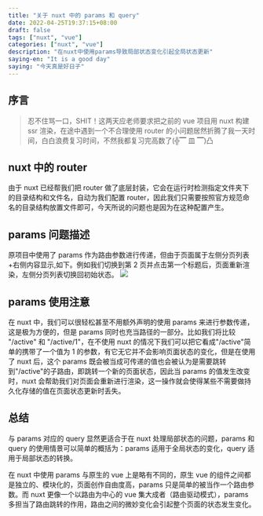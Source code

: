 ```yaml
---
title: "关于 nuxt 中的 params 和 query"
date: 2022-04-25T19:37:15+08:00
draft: false
tags: ["nuxt", "vue"]
categories: ["nuxt", "vue"]
description: "在nuxt中使用params导致局部状态变化引起全局状态更新"
saying-en: "It is a good day"
saying: "今天真是好日子"
---
```


## 序言

> 忍不住骂一口，SHIT！这两天应老师要求把之前的 vue 项目用 nuxt 构建 ssr 渲染，在途中遇到一个不合理使用 router 的小问题居然折腾了我一天时间，白白浪费复习时间，不然我都复习完高数了(╬▔ 皿 ▔)凸

## nuxt 中的 router

由于 nuxt 已经帮我们把 router 做了底层封装，它会在运行时检测指定文件夹下的目录结构和文件名，自动为我们配置 router，因此我们只需要按照官方规范命名的目录结构放置文件即可，今天所说的问题也是因为在这种配置产生。

## params 问题描述

原项目中使用了 params 作为路由参数进行传递，但由于页面属于左侧分页列表+右侧内容显示,如下。例如我们切换到第 2 页并点击第一个标题后，页面重新渲染，左侧分页列表切换回初始状态。
![](/images/issue_nuxt_01.png)

## params 使用注意

在 nuxt 中，我们可以很轻松甚至不用额外声明的使用 params 来进行参数传递，这是极为方便的，但是 params 同时也充当路径的一部分。比如我们将比较 "/active" 和 "/active/1"，在不使用 nuxt 的情况下我们可以把它看成"/active"简单的携带了一个值为 1 的参数，有它无它并不会影响页面状态的变化，但是在使用了 nuxt 后，这个 params 既会被当成可传递的值也会被认为是需要跳转到"/active"的子路由，即跳转一个新的页面状态，因此当 params 的值发生改变时，nuxt 会帮助我们对页面会重新进行渲染，这一操作就会使得某些不需要做持久化存储的值在页面状态更新时丢失。

## 总结

与 params 对应的 query 显然更适合于在 nuxt 处理局部状态的问题，params 和 query 的使用情景可以简单的概括为：params 适用于全局状态的变化，query 适用于局部状态的转换。

在 nuxt 中使用 params 与原生的 vue 上是略有不同的，原生 vue 的组件之间都是独立的、模块化的，页面创作自由度高，params 只是简单的被当作一个路由参数。而 nuxt 更像一个以路由为中心的 vue 集大成者（路由驱动模式），params 多担当了路由跳转的作用，路由之间的微妙变化会引起整个页面的状态发生变化。
